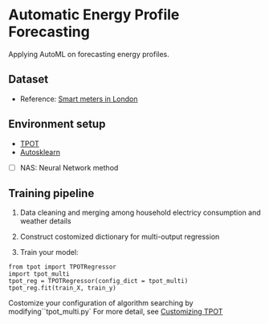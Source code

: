 # Automatic Energy Profile Forecasting

Applying AutoML on forecasting energy profiles.

## Dataset

- Reference: [Smart meters in London](https://www.kaggle.com/jeanmidev/smart-meters-in-london)

## Environment setup

- [TPOT](https://epistasislab.github.io/tpot/installing/)
- [Autosklearn](https://automl.github.io/auto-sklearn/master/installation.html)
- [ ] NAS: Neural Network method

## Training pipeline

1. Data cleaning and merging among household electricy consumption and weather details

2. Construct costomized dictionary for multi-output regression

3. Train your model:
```
from tpot import TPOTRegressor
import tpot_multi
tpot_reg = TPOTRegressor(config_dict = tpot_multi)
tpot_reg.fit(train_X, train_y)

```

Costomize your configuration of algorithm searching by modifying``tpot_multi.py`
For more detail, see [Customizing TPOT](https://epistasislab.github.io/tpot/using/#customizing-tpots-operators-and-parameters)


